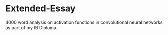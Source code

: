 # Extended-Essay
4000 word analysis on activation functions in convolutional neural networks as part of my IB Diploma.
